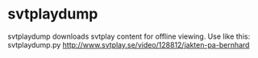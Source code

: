 svtplaydump
===========

svtplaydump downloads svtplay content for offline viewing.
Use like this:
svtplaydump.py http://www.svtplay.se/video/128812/jakten-pa-bernhard
